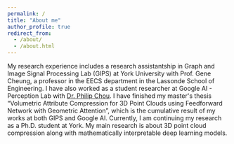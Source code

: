 ```yaml
---
permalink: /
title: "About me"
author_profile: true
redirect_from: 
  - /about/
  - /about.html
---
```


My research experience includes a research assistantship in Graph and Image Signal Processing Lab (GIPS) at York University with Prof. Gene Cheung, a professor in the EECS department in the Lassonde School of Engineering. I have also worked as a student researcher at Google AI - Perception Lab with [Dr. Philip Chou](https://packet.media/). I have finished  my master's thesis “Volumetric Attribute Compression for 3D Point Clouds using Feedforward Network with Geometric Attention”, which is the cumulative result of my works at both GIPS and Google AI. Currently, I am continuing my research as a Ph.D. student at York. My main research is about 3D point cloud compression along with mathematically interpretable deep learning models.
<!-- my latest work, accepted in NISP'24, is "Interpretable Lightweight Transformer via Unrolling of Learned Graph Smoothness Priors" which derived entirely from a graph-based mathematical model, it shares many similarities with attention operations with significantly reduced parameter counts, memory footprint and also gives competitive interpolation performance.  -->
<!-- Although I have been doing a lot of research work, my desire is to learn more about industry perspectives on machine learning and improve my skill further to a practical level by low-level engineering, e.g, real-time inference, GPU kernel-based implementation. -->

<!-- At the beginning of my career, designing deep learning model architecture was a frustrating process because there is barely any mathematical logic that guides the development (or design) of a deep learning model to tackle a specific problem, it is all about intuition that help and I realized intuition alone is not enough. Hence, I start my research career with this question in my mind, “What are the mathematical seeds that grow into these neural networks architecture? And in obtaining these seeds, would these neural networks architecture become more ‘white-box’”.  My belief is that there must be some answer to this question because if more than 50 years of applied mathematics research since the 1970s can give us a glimpse into the universe, then mathematics can not stand useless to these questions. -->
